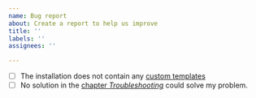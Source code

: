 ```yaml
---
name: Bug report
about: Create a report to help us improve
title: ''
labels: ''
assignees: ''

---
```


- [ ] The installation does not contain any [custom templates](https://github.com/youngcut/kirby-form-block-suite?tab=readme-ov-file#customize-the-output)
- [ ] No solution in the [chapter _Troubleshooting_](https://github.com/youngcut/kirby-form-block-suite?tab=readme-ov-file#troubleshooting) could solve my problem.
